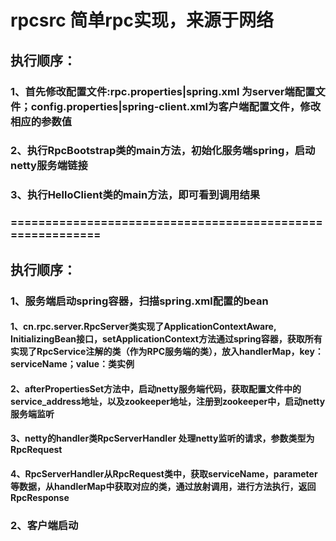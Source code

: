 # rpcsrc  简单rpc实现，来源于网络

## 执行顺序：

### 1、首先修改配置文件:rpc.properties|spring.xml 为server端配置文件；config.properties|spring-client.xml为客户端配置文件，修改相应的参数值
### 2、执行RpcBootstrap类的main方法，初始化服务端spring，启动netty服务端链接
### 3、执行HelloClient类的main方法，即可看到调用结果

### ==========================================================

## 执行顺序：
### 1、服务端启动spring容器，扫描spring.xml配置的bean
#### 1、cn.rpc.server.RpcServer类实现了ApplicationContextAware, InitializingBean接口，setApplicationContext方法通过spring容器，获取所有实现了RpcService注解的类（作为RPC服务端的类），放入handlerMap，key：serviceName；value：类实例
#### 2、afterPropertiesSet方法中，启动netty服务端代码，获取配置文件中的service_address地址，以及zookeeper地址，注册到zookeeper中，启动netty服务端监听
#### 3、netty的handler类RpcServerHandler 处理netty监听的请求，参数类型为RpcRequest
#### 4、RpcServerHandler从RpcRequest类中，获取serviceName，parameter等数据，从handlerMap中获取对应的类，通过放射调用，进行方法执行，返回RpcResponse

### 2、客户端启动

